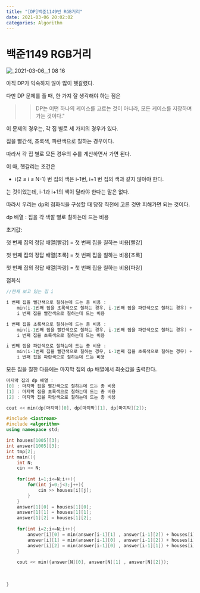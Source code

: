 ```yaml
---
title: "[DP]백준1149번 RGB거리"
date: 2021-03-06 20:02:02
categories: Algorithm
---
```

# 백준1149 RGB거리

![_2021-03-06__1 08 16](https://user-images.githubusercontent.com/55180768/110204539-e8cf9d00-7eb6-11eb-84d3-96a22e0857fe.png)


아직 DP가 익숙하지 않아 많이 헷갈렸다. 

다만  DP 문제를 풀 때, 한 가지 잘 생각해야 하는 점은 

>>DP는 어떤 하나의 케이스를 고르는 것이 아니라, 모든 케이스를 저장하며 가는 것이다."

이 문제의 경우는, 각 집 별로 세 가지의 경우가 있다. 

집을 빨간색, 초록색, 파란색으로 칠하는 경우이다. 

따라서 각 집 별로 모든 경우의 수를 계산하면서 가면 된다. 

이 때, 헷갈리는 조건은 

- i(2 ≤ i ≤ N-1) 번 집의 색은 i-1번, i+1 번 집의 색과 같지 않아야 한다.

는 것이었는데, i-1과 i+1의 색이 달라야 한다는 말은 없다. 

따라서 우리는 dp의 점화식을 구성할 때 당장 직전에 고른 것만 피해가면 되는 것이다. 

dp 배열 : 집을 각 색깔 별로 칠하는데 드는 비용

초기값: 

첫 번째 집의 정답 배열[빨강] = 첫 번째 집을 칠하는 비용[빨강]

첫 번째 집의 정답 배열[초록] = 첫 번째 집을 칠하는 비용[초록]

첫 번째 집의 정답 배열[파랑] = 첫 번째 집을 칠하는 비용[파랑]

점화식

```cpp
//현재 보고 있는 집 i

i 번째 집을 빨간색으로 칠하는데 드는 총 비용 : 
	min(i-1번째 집을 초록색으로 칠하는 경우, i-1번째 집을 파란색으로 칠하는 경우) +
	i 번째 집을 빨간색으로 칠하는데 드는 비용

i 번째 집을 초록색으로 칠하는데 드는 총 비용 : 
	min(i-1번째 집을 빨간색으로 칠하는 경우, i-1번째 집을 파란색으로 칠하는 경우) +
	i 번째 집을 초록색으로 칠하는데 드는 비용

i 번째 집을 파란색으로 칠하는데 드는 총 비용 : 
	min(i-1번째 집을 빨간색으로 칠하는 경우, i-1번째 집을 초록색으로 칠하는 경우) +
	i 번째 집을 파란색으로 칠하는데 드는 비용

```

모든 집을 칠한 다음에는 마지막 집의 dp 배열에서 최솟값을 출력한다. 

```cpp
마지막 집의 dp 배열 :
[0] : 마지막 집을 빨간색으로 칠하는데 드는 총 비용
[1] : 마지막 집을 초록색으로 칠하는데 드는 총 비용
[2] : 마지막 집을 파랑색으로 칠하는데 드는 총 비용

cout << min(dp[마지막][0], dp[마지막][1], dp[마지막][2]);
```

```cpp
#include <iostream>
#include <algorithm>
using namespace std;

int houses[1005][3];
int answer[1005][3];
int tmp[2];
int main(){
    int N;
    cin >> N;
    
    for(int i=1;i<=N;i++){
        for(int j=0;j<3;j++){
            cin >> houses[i][j];
        }
    }
    answer[1][0] = houses[1][0];
    answer[1][1] = houses[1][1];
    answer[1][2] = houses[1][2];
    
    for(int i=2;i<=N;i++){
        answer[i][0] = min(answer[i-1][1] , answer[i-1][2]) + houses[i][0];
        answer[i][1] = min(answer[i-1][0] , answer[i-1][2]) + houses[i][1];
        answer[i][2] = min(answer[i-1][0] , answer[i-1][1]) + houses[i][2];
    }
    
    cout << min({answer[N][0], answer[N][1] , answer[N][2]});
    
    
    
}
```
